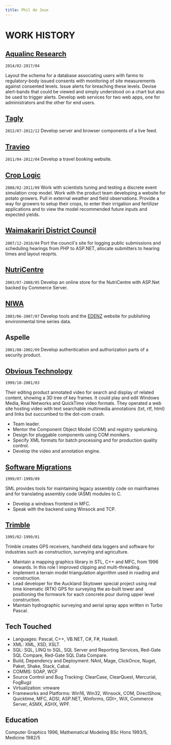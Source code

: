 ```yaml
---
title: Phil de Joux
---
```


# WORK HISTORY

## [Aqualinc Research](http://www.aqualinc.co.nz)

`2014/02-2017/04`

Layout the schema for a database associating users with farms to
regulatory-body issued consents with monitoring of site measurements against
consented levels. Issue alerts for breaching these levels. Devise alert-bands
that could be viewed and simply understood on a chart but also be used to
trigger alerts. Develop web services for two web apps, one for administrators
and the other for end users.

## [Tagly](https://angel.co/company/tagly)

`2012/07-2012/12` Develop server and browser components of a live feed.

## [Travieo](http://www.travieo.com)

`2011/04-2012/04` Develop a travel booking website.

## [Crop Logic](http://www.croplogic.com)

`2008/02-2011/09` Work with scientists tuning and testing a discrete event
simulation crop model. Work with the product team developing a website for
potato growers. Pull in external weather and field observations. Provide a way
for growers to setup their crops, to enter their irrigation and fertilizer
applications and to view the model recommended future inputs and expected
yields.

## [Waimakariri District Council](http://www.waimakariri.govt.nz)

`2007/12-2010/04` Port the council's site for logging public submissions and scheduling hearings
from PHP to ASP.NET, allocate submitters to hearing times and layout reoprts.

## [NutriCentre](http://www.nutricentre.com)

`2003/07-2008/05` Develop an online store for the NutriCentre with ASP.Net
backed by Commerce Server.

## [NIWA](http://www.niwa.co.nz)

`2003/06-2007/07` Develop tools and the [EDENZ](http://edenz.niwa.co.nz)
website for publishing environmental time series data.

## Aspelle

`2001/08-2002/09` Develop authentication and authorization parts of a security
product.

## [Obvious Technology](https://angel.co/company/obvious-technology)

`1999/10-2001/03`

Their editing product annotated video for search and display of related
content, showing a 3D tree of key frames. It could play and edit Windows Media,
Real Networks and QuickTime video formats. They operated a web site hosting
video with text searchable multimedia annotations (txt, rtf, html) and links
but succumbed to the dot-com crash.

* Team leader.
* Mentor the Component Object Model (COM) and registry spelunking.
* Design for pluggable components using COM monikers.
* Specify XML formats for batch processing and for production quality control.
* Develop the video and annotation engine.

## [Software Migrations](http://www.smltd.com)

`1999/07-1999/09`

SML provides tools for maintaining legacy assembly code on mainframes and for
translating assembly code (ASM) modules to C.

* Develop a windows frontend in MFC.
* Speak with the backend using Winsock and TCP.

## [Trimble](http://www.trimble.com)

`1995/02-1999/01`

Trimble creates GPS receivers, handheld data loggers and software for
industries such as construction, surveying and agriculture.

* Maintain a mapping graphics library in STL, C++ and MFC, from 1996 onwards.
  In this role I improved clipping and multi-threading.
* Implement a terrain model triangulation algorithm used in roading and
  construction.
* Lead developer for the Auckland Skytower special project using real time
  kinematic (RTK) GPS for surveying the as-built tower and positioning the
  formwork for each concrete pour during upper level construction.
* Maintain hydrographic surveying and aerial spray apps written in Turbo
  Pascal.

## Tech Touched

* Languages: Pascal, C++, VB.NET, C#, F#, Haskell.
* XML: XML, XSD, XSLT.
* SQL: SQL, LINQ to SQL, SQL Server and Reporting Services, Red-Gate SQL Compare,
Red-Gate SQL Data Compare.
* Build, Dependency and Deployment: NAnt, Mage, ClickOnce, Nuget, Paket, Shake, Stack, Cabal.
* COMMS: SOAP, WCF
* Source Control and Bug Tracking: ClearCase, ClearQuest, Mercurial, FogBugz
* Virtualization: vmware
* Frameworks and Platforms: Win16, Win32, Winsock, COM, DirectShow, Quicktime, MFC, ADSI, ASP.NET, Winforms,
GDI+, WiX, Commerce Server, ASMX, ASHX, WPF.

## Education

Computer Graphics 1996, Mathematical Modeling BSc Hons 1993/5, Medicine 1982/5
